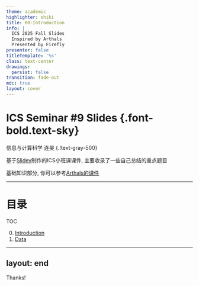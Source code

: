 ```yaml
---
theme: academic
highlighter: shiki
title: 00-Introduction
info: |
  ICS 2025 Fall Slides
  Inspired by Arthals
  Presented by Firefly
presenter: false
titleTemplate: '%s'
class: text-center
drawings:
  persist: false
transition: fade-out
mdc: true
layout: cover
---
```


# ICS Seminar #9 Slides {.font-bold.text-sky}

信息与计算科学 连昊 {.!text-gray-500}

基于[Slidev](https://sli.dev/)制作的ICS小班课课件, 主要收录了一些自己总结的重点题目

基础知识部分, 你可以参考[Arthals的课件](https://slide.huh.moe/1)

---

# 目录

TOC

0. [Introduction](https://slide.huh.moe/00/)
1. [Data](https://slide.huh.moe/01/)

---
layout: end
---

Thanks!



